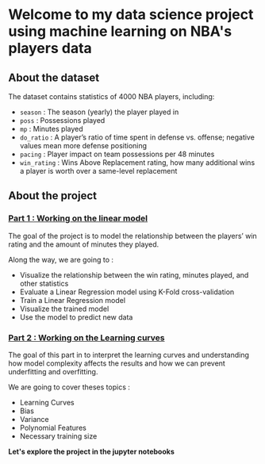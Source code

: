 # Welcome to my data science project using machine learning on NBA's players data

## About the dataset

The dataset contains statistics of 4000 NBA players, including:

- `season` : The season (yearly) the player played in
- `poss` : Possessions played
- `mp` : Minutes played
- `do_ratio` : A player’s ratio of time spent in defense vs. offense; negative values mean more defense positioning
- `pacing` : Player impact on team possessions per 48 minutes
- `win_rating` : Wins Above Replacement rating, how many additional wins a player is worth over a same-level replacement

## About the project

### [Part 1 : Working on the linear model](https://github.com/jonaudomar/ML-NBA/blob/main/PART_1_Linear_Regression.ipynb)

The goal of the project is to model the relationship between the players’ win rating and the amount of minutes they played.

Along the way, we are going to :

- Visualize the relationship between the win rating, minutes played, and other statistics
- Evaluate a Linear Regression model using K-Fold cross-validation
- Train a Linear Regression model
- Visualize the trained model
- Use the model to predict new data

### [Part 2 : Working on the Learning curves](https://github.com/jonaudomar/ML-NBA/blob/main/Learning_Curves-Copy1.ipynb)

The goal of this part in to interpret the learning curves and understanding how model complexity affects the results and how we can prevent underfitting and overfitting.

We are going to cover theses topics :

- Learning Curves
- Bias
- Variance
- Polynomial Features
- Necessary training size


**Let's explore the project in the jupyter notebooks**
